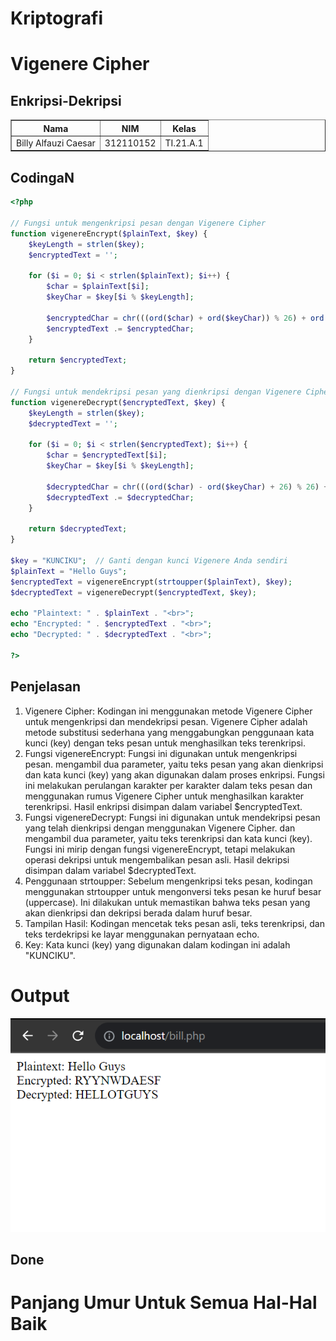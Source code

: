 # Kriptografi
# Vigenere Cipher
## Enkripsi-Dekripsi
<body>
    <table border="1">
        <tr>
            <th> Nama</th>
            <th>NIM</th>
            <th>Kelas</th>
        </tr>
        <tr>
            <td>Billy Alfauzi Caesar</td>
            <td>312110152</td>
            <td>TI.21.A.1</td>
        </tr>
    </table>
</body>

## CodingaN

```php
<?php

// Fungsi untuk mengenkripsi pesan dengan Vigenere Cipher
function vigenereEncrypt($plainText, $key) {
    $keyLength = strlen($key);
    $encryptedText = '';

    for ($i = 0; $i < strlen($plainText); $i++) {
        $char = $plainText[$i];
        $keyChar = $key[$i % $keyLength];

        $encryptedChar = chr(((ord($char) + ord($keyChar)) % 26) + ord('A'));
        $encryptedText .= $encryptedChar;
    }

    return $encryptedText;
}

// Fungsi untuk mendekripsi pesan yang dienkripsi dengan Vigenere Cipher
function vigenereDecrypt($encryptedText, $key) {
    $keyLength = strlen($key);
    $decryptedText = '';

    for ($i = 0; $i < strlen($encryptedText); $i++) {
        $char = $encryptedText[$i];
        $keyChar = $key[$i % $keyLength];

        $decryptedChar = chr(((ord($char) - ord($keyChar) + 26) % 26) + ord('A'));
        $decryptedText .= $decryptedChar;
    }

    return $decryptedText;
}

$key = "KUNCIKU";  // Ganti dengan kunci Vigenere Anda sendiri
$plainText = "Hello Guys";
$encryptedText = vigenereEncrypt(strtoupper($plainText), $key);
$decryptedText = vigenereDecrypt($encryptedText, $key);

echo "Plaintext: " . $plainText . "<br>";
echo "Encrypted: " . $encryptedText . "<br>";
echo "Decrypted: " . $decryptedText . "<br>";

?>

```

## Penjelasan

1. Vigenere Cipher: Kodingan ini menggunakan metode Vigenere Cipher untuk mengenkripsi
dan mendekripsi pesan. Vigenere Cipher adalah metode substitusi sederhana yang
menggabungkan penggunaan kata kunci (key) dengan teks pesan untuk menghasilkan teks
terenkripsi.
2. Fungsi vigenereEncrypt: Fungsi ini digunakan untuk mengenkripsi pesan. mengambil dua
parameter, yaitu teks pesan yang akan dienkripsi dan kata kunci (key) yang akan digunakan
dalam proses enkripsi. Fungsi ini melakukan perulangan karakter per karakter dalam teks
pesan dan menggunakan rumus Vigenere Cipher untuk menghasilkan karakter terenkripsi.
Hasil enkripsi disimpan dalam variabel $encryptedText.
3. Fungsi vigenereDecrypt: Fungsi ini digunakan untuk mendekripsi pesan yang telah
dienkripsi dengan menggunakan Vigenere Cipher. dan mengambil dua parameter, yaitu teks
terenkripsi dan kata kunci (key). Fungsi ini mirip dengan fungsi vigenereEncrypt, tetapi
melakukan operasi dekripsi untuk mengembalikan pesan asli. Hasil dekripsi disimpan dalam
variabel $decryptedText.
4. Penggunaan strtoupper: Sebelum mengenkripsi teks pesan, kodingan menggunakan
strtoupper untuk mengonversi teks pesan ke huruf besar (uppercase). Ini dilakukan untuk
memastikan bahwa teks pesan yang akan dienkripsi dan dekripsi berada dalam huruf besar.
5. Tampilan Hasil: Kodingan mencetak teks pesan asli, teks terenkripsi, dan teks terdekripsi ke
layar menggunakan pernyataan echo.
6. Key: Kata kunci (key) yang digunakan dalam kodingan ini adalah "KUNCIKU".


# Output
![Tampilan](img/ss.png)

## Done

# Panjang Umur Untuk Semua Hal-Hal Baik

